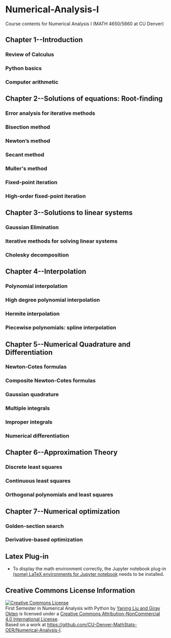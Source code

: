 # Numerical-Analysis-I
Course contents for Numerical Analysis I (MATH 4650/5660 at CU Denver)

## Chapter 1--Introduction
### Review of Calculus
### Python basics
### Computer arithmetic

## Chapter 2--Solutions of equations: Root-finding
### Error analysis for iterative methods
### Bisection method
### Newton’s method
### Secant method
### Muller's method
### Fixed-point iteration
### High-order fixed-point iteration

## Chapter 3--Solutions to linear systems
### Gaussian Elimination
### Iterative methods for solving linear systems
### Cholesky decomposition

## Chapter 4--Interpolation
### Polynomial interpolation
### High degree polynomial interpolation
### Hermite interpolation
### Piecewise polynomials: spline interpolation

## Chapter 5--Numerical Quadrature and Differentiation
### Newton-Cotes formulas
### Composite Newton-Cotes formulas
### Gaussian quadrature
### Multiple integrals
### Improper integrals
### Numerical differentiation

## Chapter 6--Approximation Theory
### Discrete least squares
### Continuous least squares
### Orthogonal polynomials and least squares

## Chapter 7--Numerical optimization
### Golden-section search
### Derivative-based optimization


## Latex Plug-in
- To display the math environment correctly, the Jupyter notebook plug-in 
  [(some) LaTeX environments for Jupyter notebook](https://jupyter-contrib-nbextensions.readthedocs.io/en/latest/nbextensions/latex_envs/README.html) needs to be installed.

## Creative Commons License Information
<a rel="license" href="http://creativecommons.org/licenses/by-nc/4.0/"><img alt="Creative Commons License" style="border-width:0" src="https://i.creativecommons.org/l/by-nc/4.0/80x15.png" /></a><br /><span xmlns:dct="http://purl.org/dc/terms/" property="dct:title">First Semester in Numerical Analysis with Python</span> by <a xmlns:cc="http://creativecommons.org/ns#" href="https://github.com/CU-Denver-MathStats-OER/Numerical-Analysis-I" property="cc:attributionName" rel="cc:attributionURL">Yaning Liu and Giray Okten</a> is licensed under a <a rel="license" href="http://creativecommons.org/licenses/by-nc/4.0/">Creative Commons Attribution-NonCommercial 4.0 International License</a>.<br />Based on a work at <a xmlns:dct="http://purl.org/dc/terms/" href="https://github.com/CU-Denver-MathStats-OER/Numerical-Analysis-I" rel="dct:source">https://github.com/CU-Denver-MathStats-OER/Numerical-Analysis-I</a>.
